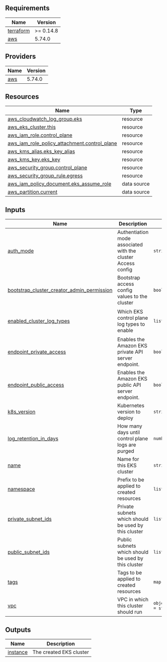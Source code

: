 <!-- BEGIN_TF_DOCS -->
## Requirements

| Name | Version |
|------|---------|
| <a name="requirement_terraform"></a> [terraform](#requirement\_terraform) | >= 0.14.8 |
| <a name="requirement_aws"></a> [aws](#requirement\_aws) | 5.74.0 |

## Providers

| Name | Version |
|------|---------|
| <a name="provider_aws"></a> [aws](#provider\_aws) | 5.74.0 |

## Resources

| Name | Type |
|------|------|
| [aws_cloudwatch_log_group.eks](https://registry.terraform.io/providers/hashicorp/aws/5.74.0/docs/resources/cloudwatch_log_group) | resource |
| [aws_eks_cluster.this](https://registry.terraform.io/providers/hashicorp/aws/5.74.0/docs/resources/eks_cluster) | resource |
| [aws_iam_role.control_plane](https://registry.terraform.io/providers/hashicorp/aws/5.74.0/docs/resources/iam_role) | resource |
| [aws_iam_role_policy_attachment.control_plane](https://registry.terraform.io/providers/hashicorp/aws/5.74.0/docs/resources/iam_role_policy_attachment) | resource |
| [aws_kms_alias.eks_key_alias](https://registry.terraform.io/providers/hashicorp/aws/5.74.0/docs/resources/kms_alias) | resource |
| [aws_kms_key.eks_key](https://registry.terraform.io/providers/hashicorp/aws/5.74.0/docs/resources/kms_key) | resource |
| [aws_security_group.control_plane](https://registry.terraform.io/providers/hashicorp/aws/5.74.0/docs/resources/security_group) | resource |
| [aws_security_group_rule.egress](https://registry.terraform.io/providers/hashicorp/aws/5.74.0/docs/resources/security_group_rule) | resource |
| [aws_iam_policy_document.eks_assume_role](https://registry.terraform.io/providers/hashicorp/aws/5.74.0/docs/data-sources/iam_policy_document) | data source |
| [aws_partition.current](https://registry.terraform.io/providers/hashicorp/aws/5.74.0/docs/data-sources/partition) | data source |

## Inputs

| Name | Description | Type | Default | Required |
|------|-------------|------|---------|:--------:|
| <a name="input_auth_mode"></a> [auth\_mode](#input\_auth\_mode) | Authentiation mode associated with the cluster Access config | `string` | `"API_AND_CONFIG_MAP"` | no |
| <a name="input_bootstrap_cluster_creator_admin_permission"></a> [bootstrap\_cluster\_creator\_admin\_permission](#input\_bootstrap\_cluster\_creator\_admin\_permission) | Bootstrap access config values to the cluster | `bool` | `false` | no |
| <a name="input_enabled_cluster_log_types"></a> [enabled\_cluster\_log\_types](#input\_enabled\_cluster\_log\_types) | Which EKS control plane log types to enable | `list(string)` | <pre>[<br>  "api",<br>  "audit"<br>]</pre> | no |
| <a name="input_endpoint_private_access"></a> [endpoint\_private\_access](#input\_endpoint\_private\_access) | Enables the Amazon EKS private API server endpoint. | `bool` | `false` | no |
| <a name="input_endpoint_public_access"></a> [endpoint\_public\_access](#input\_endpoint\_public\_access) | Enables the Amazon EKS public API server endpoint. | `bool` | `true` | no |
| <a name="input_k8s_version"></a> [k8s\_version](#input\_k8s\_version) | Kubernetes version to deploy | `string` | n/a | yes |
| <a name="input_log_retention_in_days"></a> [log\_retention\_in\_days](#input\_log\_retention\_in\_days) | How many days until control plane logs are purged | `number` | `7` | no |
| <a name="input_name"></a> [name](#input\_name) | Name for this EKS cluster | `string` | n/a | yes |
| <a name="input_namespace"></a> [namespace](#input\_namespace) | Prefix to be applied to created resources | `list(string)` | `[]` | no |
| <a name="input_private_subnet_ids"></a> [private\_subnet\_ids](#input\_private\_subnet\_ids) | Private subnets which should be used by this cluster | `list(string)` | n/a | yes |
| <a name="input_public_subnet_ids"></a> [public\_subnet\_ids](#input\_public\_subnet\_ids) | Public subnets which should be used by this cluster | `list(string)` | n/a | yes |
| <a name="input_tags"></a> [tags](#input\_tags) | Tags to be applied to created resources | `map(string)` | `{}` | no |
| <a name="input_vpc"></a> [vpc](#input\_vpc) | VPC in which this cluster should run | `object({ id = string })` | n/a | yes |

## Outputs

| Name | Description |
|------|-------------|
| <a name="output_instance"></a> [instance](#output\_instance) | The created EKS cluster |
<!-- END_TF_DOCS -->